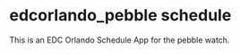 edcorlando_pebble schedule
==========================

This is an EDC Orlando Schedule App for the pebble watch.

